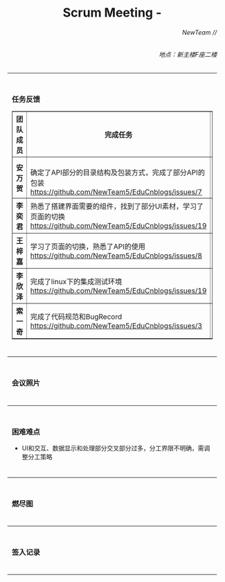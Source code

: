 <div style = "margin:0 10px;">
<h1 align = "center">Scrum Meeting - </h1>

<h6 align = "right">NewTeam //</h6>
<h6 align = "right">地点：新主楼F座二楼</h6>
<hr>

<div style = "padding: 10px">
<h3>任务反馈</h3>
<table border = "1" style = "width:100%">
  <colgroup>
    <col style = "width:20%">
    <col style = "width:40%">
    <col style = "width:40%">
  </colgroup>
  <thead>
    <tr><th>团队成员</th><th>完成任务</th><th>计划任务</th></tr>
  </thead>
  <tbody>
    <tr><th>安万贺</th><td><br>确定了API部分的目录结构及包装方式，完成了部分API的包装<a href = "https://github.com/NewTeam5/EduCnblogs/issues/7">https://github.com/NewTeam5/EduCnblogs/issues/7</a></td><td>与交互进行讨论，对API的包装进行适当修改，完成作业部分的API包装<br><a href = "https://github.com/NewTeam5/EduCnblogs/issues/15">https://github.com/NewTeam5/EduCnblogs/issues/15</a></td></tr>
    <tr><th>李奕君</th><td>熟悉了搭建界面需要的组件，找到了部分UI素材，学习了页面的切换<br><a href = "https://github.com/NewTeam5/EduCnblogs/issues/19">https://github.com/NewTeam5/EduCnblogs/issues/19</a></td><td>完成作业列表和作业详情页面的搭建<br><a href = "https://github.com/NewTeam5/EduCnblogs/issues/19">https://github.com/NewTeam5/EduCnblogs/issues/19</a></td></tr>
    <tr><th>王梓嘉</th><td>学习了页面的切换，熟悉了API的使用<br><a href = "https://github.com/NewTeam5/EduCnblogs/issues/8">https://github.com/NewTeam5/EduCnblogs/issues/8</a></td><td>完成作业列表、作业详情部分的数据显示<br><a href = "https://github.com/NewTeam5/EduCnblogs/issues/14">https://github.com/NewTeam5/EduCnblogs/issues/14</a></td></tr>
    <tr><th>李欣泽</th><td>完成了linux下的集成测试环境<br><a href = "https://github.com/NewTeam5/EduCnblogs/issues/19">https://github.com/NewTeam5/EduCnblogs/issues/19</a></td><td>在作业部分基本功能实现后对其进行初步测试<br><a href = "https://github.com/NewTeam5/EduCnblogs/issues/11">https://github.com/NewTeam5/EduCnblogs/issues/18</a></td></tr>
    <tr><th>索一奇</th><td>完成了代码规范和BugRecord<br><a href = "https://github.com/NewTeam5/EduCnblogs/issues/3">https://github.com/NewTeam5/EduCnblogs/issues/3</a></td><td>确定目录结构，完成3次会议记录<br><a href = "https://github.com/NewTeam5/EduCnblogs/issues/19">https://github.com/NewTeam5/EduCnblogs/issues/19</a></td></tr> 
  </tbody>
</table>
</div>
<hr>

<div style = "padding: 10px">
<h3>会议照片</h3>
</div>
<hr>

<div style = "padding: 10px">
<h3>困难难点</h3>
<ul>
<li>UI和交互、数据显示和处理部分交叉部分过多，分工界限不明确，需调整分工策略</li>
</ul>
</div>
<hr>

<div style = "padding: 10px">
<h3>燃尽图</h3>
</div>
<hr>

<div style = "padding: 10px">
<h3>签入记录</h3>
</div>
<hr>